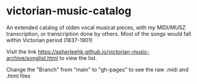 # victorian-music-catalog
An extended catalog of olden vocal musical pieces, with my MIDI/MUSZ transcription, or transcription done by others. Most of the songs would fall within Victorian period (1837-1901)

Visit the link https://asherleehk.github.io/victorian-music-archive/songlist.html to view the list.

Change the "Branch" from "main" to "gh-pages" to see the raw .midi and .html files
